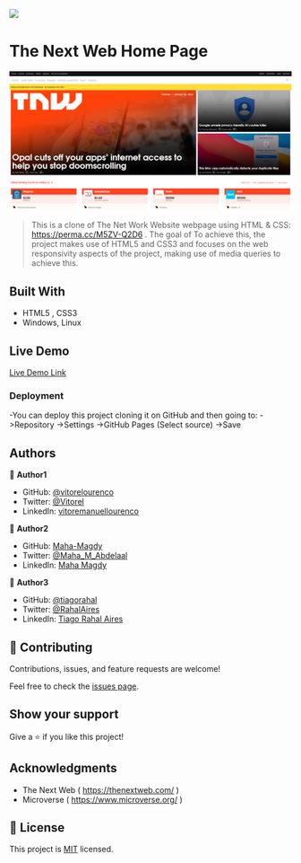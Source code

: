 ![](https://img.shields.io/badge/Microverse-blueviolet)

# The Next Web Home Page

![screenshot](./app_screenshot.png)

> This is a clone of The Net Work Website webpage using HTML & CSS: https://perma.cc/M5ZV-Q2D6 . The goal of 
> To achieve this, the project makes use of HTML5 and CSS3 and focuses on the web responsivity aspects of the project, making use of media queries to achieve this.

## Built With

- HTML5 , CSS3
- Windows, Linux


## Live Demo

[Live Demo Link]( https://vitorelourenco.github.io/TheNextWebClone/ )


### Deployment

-You can deploy this project cloning it on GitHub and then going to:
->Repository
->Settings
->GitHub Pages
(Select source)
->Save


## Authors

👤 **Author1**

- GitHub: [@vitorelourenco](https://github.com/vitorelourenco/)
- Twitter: [@Vitorel](https://twitter.com/Vitorel)
- LinkedIn: [vitoremanuellourenco](https://www.linkedin.com/in/vitoremanuellourenco/)

👤 **Author2**

- GitHub: [Maha-Magdy](https://github.com/Maha-Magdy)
- Twitter: [@Maha_M_Abdelaal](https://twitter.com/Maha_M_Abdelaal)
- LinkedIn: [Maha Magdy](https://www.linkedin.com/in/maha-magdy-18a8a7116/)

👤 **Author3**

- GitHub: [@tiagorahal](https://github.com/tiagorahal)
- Twitter: [@RahalAires](https://twitter.com/RahalAires)
- LinkedIn: [Tiago Rahal Aires](https://linkedin.com/tiagorahal)

## 🤝 Contributing

Contributions, issues, and feature requests are welcome!

Feel free to check the [issues page](issues/).

## Show your support

Give a ⭐️ if you like this project!

## Acknowledgments

- The Next Web ( https://thenextweb.com/ )
- Microverse ( https://www.microverse.org/ )

## 📝 License

This project is [MIT](lic.url) licensed.



